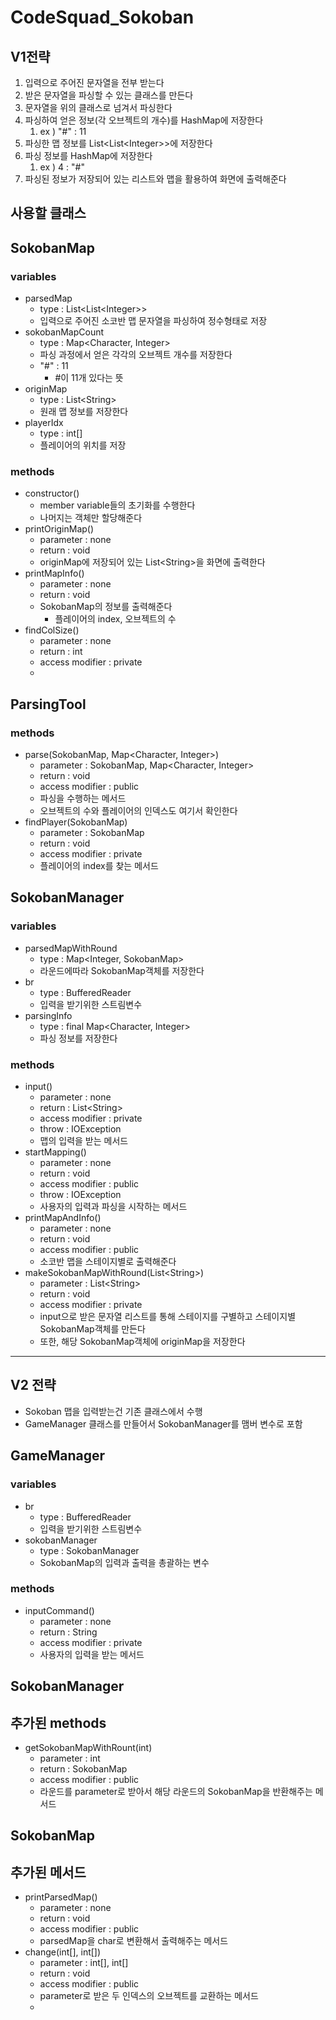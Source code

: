 # CodeSquad_Sokoban

## V1전략
1. 입력으로 주어진 문자열을 전부 받는다
2. 받은 문자열을 파싱할 수 있는 클래스를 만든다
3. 문자열을 위의 클래스로 넘겨서 파싱한다
4. 파싱하여 얻은 정보(각 오브젝트의 개수)를 HashMap에 저장한다
   1. ex ) "#" : 11
5. 파싱한 맵 정보를 List\<List\<Integer>>에 저장한다
6. 파싱 정보를 HashMap에 저장한다
   1. ex ) 4 : "#"
7. 파싱된 정보가 저장되어 있는 리스트와 맵을 활용하여 화면에 출력해준다

## 사용할 클래스
## SokobanMap
### variables
- parsedMap
  - type : List\<List\<Integer>>
  - 입력으로 주어진 소코반 맵 문자열을 파싱하여 정수형태로 저장
- sokobanMapCount
  - type : Map\<Character, Integer>
  - 파싱 과정에서 얻은 각각의 오브젝트 개수를 저장한다
  - "#" : 11
    - #이 11개 있다는 뜻
- originMap
  - type : List\<String>
  - 원래 맵 정보를 저장한다
- playerIdx
  - type : int[]
  - 플레이어의 위치를 저장

### methods
- constructor()
  - member variable들의 초기화를 수행한다
  - 나머지는 객체만 할당해준다
- printOriginMap()
  - parameter : none
  - return : void
  - originMap에 저장되어 있는 List\<String>을 화면에 출력한다
- printMapInfo()
  - parameter : none
  - return : void
  - SokobanMap의 정보를 출력해준다
    - 플레이어의 index, 오브젝트의 수
- findColSize()
  - parameter : none
  - return : int
  - access modifier : private
  - 



## ParsingTool

### methods
- parse(SokobanMap, Map\<Character, Integer>)
  - parameter : SokobanMap, Map\<Character, Integer>
  - return : void
  - access modifier : public
  - 파싱을 수행하는 메서드
  - 오브젝트의 수와 플레이어의 인덱스도 여기서 확인한다
- findPlayer(SokobanMap)
  - parameter : SokobanMap
  - return : void
  - access modifier : private
  - 플레이어의 index를 찾는 메서드



## SokobanManager
### variables
- parsedMapWithRound
  - type : Map\<Integer, SokobanMap>
  - 라운드에따라 SokobanMap객체를 저장한다
- br
  - type : BufferedReader
  - 입력을 받기위한 스트림변수
- parsingInfo
  - type : final Map\<Character, Integer>
  - 파싱 정보를 저장한다

### methods
- input()
  - parameter : none
  - return : List\<String>
  - access modifier : private
  - throw : IOException
  - 맵의 입력을 받는 메서드
- startMapping()
  - parameter : none
  - return : void
  - access modifier : public
  - throw : IOException
  - 사용자의 입력과 파싱을 시작하는 메서드
- printMapAndInfo()
  - parameter : none
  - return : void
  - access modifier : public
  - 소코반 맵을 스테이지별로 출력해준다
- makeSokobanMapWithRound(List\<String>)
  - parameter : List\<String>
  - return : void
  - access modifier : private
  - input으로 받은 문자열 리스트를 통해 스테이지를 구별하고 스테이지별 SokobanMap객체를 만든다
  - 또한, 해당 SokobanMap객체에 originMap을 저장한다

--- 
## V2 전략
- Sokoban 맵을 입력받는건 기존 클래스에서 수행
- GameManager 클래스를 만들어서 SokobanManager를 맴버 변수로 포함

## GameManager
### variables
- br
  - type : BufferedReader
  - 입력을 받기위한 스트림변수
- sokobanManager
  - type : SokobanManager
  - SokobanMap의 입력과 출력을 총괄하는 변수

### methods
- inputCommand()
  - parameter : none
  - return : String
  - access modifier : private
  - 사용자의 입력을 받는 메서드

## SokobanManager
## 추가된 methods
- getSokobanMapWithRount(int)
  - parameter : int
  - return : SokobanMap
  - access modifier : public
  - 라운드를 parameter로 받아서 해당 라운드의 SokobanMap을 반환해주는 메서드
  

## SokobanMap
## 추가된 메서드
- printParsedMap()
  - parameter : none
  - return : void
  - access modifier : public
  - parsedMap을 char로 변환해서 출력해주는 메서드
- change(int[], int[])
  - parameter : int[], int[]
  - return : void
  - access modifier : public
  - parameter로 받은 두 인덱스의 오브젝트를 교환하는 메서드
  - 